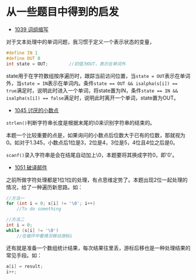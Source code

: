 # 从一些题目中得到的启发

- [1039 词组缩写](http://codeup.cn/problem.php?id=1039)

对于文本处理中的单词问题，我习惯于定义一个表示状态的变量，

```c
#define IN 1
#define OUT 0
int state = OUT;		//初值为OUT，表示在单词外
```

state用于在字符数组按序遍历时，跟踪当前访问位置，当`state = OUT`表示在单词外，当`state = IN`表示在单词内。条件`state == OUT && isalpha(s[i]) == true`满足时，说明此时进入一个单词，将state置为IN，条件`state == IN && isalpha(s[i]) == false`满足时，说明此时离开一个单词，state置为OUT。

* [1045 讨厌的小数点](http://codeup.cn/problem.php?id=1045)

`strlen()`判断字符串长度是根据末尾的\0来识别字符串的结束的。

本题一个比较重要的点是，如果询问的小数点后位数大于已有的位数，那就视为0。如对于1.345，小数点后1位是3，2位是4，3位是5，4位且4位之后是0。

`scanf()`录入字符串是会在结尾自动加上\0，本题要将其换成字符0，即'0'。

* [1051 破译邮件](http://codeup.cn/problem.php?id=1051)

之前所做字符处理都是1位1位的处理，有点思维定势了。本题出现2位一起处理的情况，给了一种遍历新思路。如：

```c
//方法一
for (int i = 0; s[i] != '\0'; i++)
	//To do something

//方法二
int i = 0;
while (s[i] != '\0')
	//在循环中看情况移动游标i
```

还有就是准备一个数组统计结果，每次结果往里丢，游标后移也是一种处理结果的常见手段。如：

```c
a[i] = result;
i++;
```

